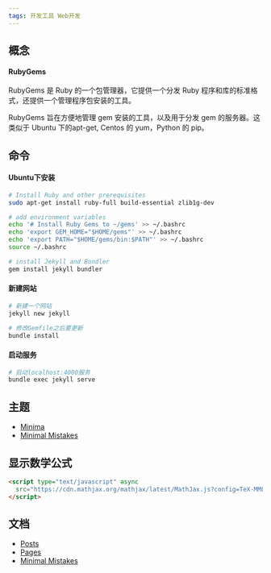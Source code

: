 ```yaml
---
tags: 开发工具 Web开发
---
```


## 概念

#### RubyGems

RubyGems 是 Ruby 的一个包管理器，它提供一个分发 Ruby 程序和库的标准格式，还提供一个管理程序包安装的工具。

RubyGems 旨在方便地管理 gem 安装的工具，以及用于分发 gem 的服务器。这类似于 Ubuntu 下的apt-get, Centos 的 yum，Python 的 pip。

## 命令

#### Ubuntu下安装

```bash
# Install Ruby and other prerequisites
sudo apt-get install ruby-full build-essential zlib1g-dev

# add environment variables
echo '# Install Ruby Gems to ~/gems' >> ~/.bashrc
echo 'export GEM_HOME="$HOME/gems"' >> ~/.bashrc
echo 'export PATH="$HOME/gems/bin:$PATH"' >> ~/.bashrc
source ~/.bashrc

# install Jekyll and Bundler
gem install jekyll bundler
```

#### 新建网站

```bash
# 新建一个网站
jekyll new jekyll

# 修改Gemfile之后要更新
bundle install
```

#### 启动服务
```bash
# 启动localhost:4000服务
bundle exec jekyll serve
```

## 主题

* [Minima](https://github.com/jekyll/minima)
* [Minimal Mistakes](https://github.com/mmistakes/minimal-mistakes)

## 显示数学公式

```html
<script type="text/javascript" async
  src="https://cdn.mathjax.org/mathjax/latest/MathJax.js?config=TeX-MML-AM_CHTML">
</script>
```

## 文档

* [Posts](https://jekyllrb.com/docs/posts/)
* [Pages](https://jekyllrb.com/docs/pages/)
* [Minimal Mistakes](https://mmistakes.github.io/minimal-mistakes/docs/quick-start-guide/)